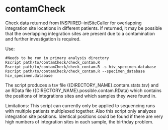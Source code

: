 # contamCheck
Check data returned from INSPIIRED::intSiteCaller for overlapping integration site locations in different patients. If returned, it may be possible that the overlapping integration sites are present due to a contamination and further investigation is required.

Use:
```
#Needs to be run in primary analysis directory
Rscript path/to/contamCheck/check_contam.R
Rscript path/to/contamCheck/check_contam.R -s hiv_specimen.database
Rscript path/to/contamCheck/check_contam.R --specimen_database hiv_specimen.database 
```

The script produces a tsv file ({DIRECTORY_NAME}.contam.stats.tsv) and an RData file ({DIRECTORY_NAME}.possible.contam.RData) which contains the positions of integrations sites and which samples they were found in.

Limitations: This script can currently only be applied to sequencing runs with multiple patients multiplexed together. Also this script only analyzes integration site positions. Identical positions could be found if there are very high numbers of integration sites in each sample, the birthday problem.
